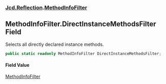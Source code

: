 ### [Jcd.Reflection](Jcd.Reflection.md 'Jcd.Reflection').[MethodInfoFilter](MethodInfoFilter.md 'Jcd.Reflection.MethodInfoFilter')

## MethodInfoFilter.DirectInstanceMethodsFilter Field

Selects all directly declared instance methods.

```csharp
public static readonly MethodInfoFilter DirectInstanceMethodsFilter;
```

#### Field Value
[MethodInfoFilter](MethodInfoFilter.md 'Jcd.Reflection.MethodInfoFilter')